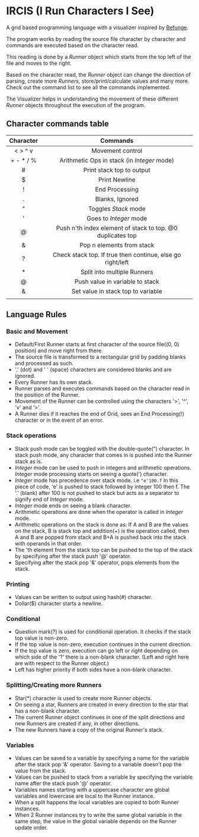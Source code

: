 # IRCIS (I Run Characters I See)

A grid based programming language with a visualizer inspired by [Befunge](https://en.wikipedia.org/wiki/Befunge).

The program works by reading the source file character by character and commands are executed based on the character read.

This reading is done by a *Runner* object which starts from the top left of the file and moves to the right.

Based on the character read, the *Runner* object can change the direction of parsing, create more *Runners*, store/print/calculate values and many more.
Check out the command list to see all the commands implemented.

The Visualizer helps in understanding the movement of these different *Runner* objects throughout the execution of the program.


## Character commands table

| Character | Commands                                                   |
|:---------:|:----------------------------------------------------------:|
| < > ^ v   | Movement control                                           |
| + - * / % | Arithmetic Ops in stack (in *Integer* mode)                |
| #         | Print stack top to output                                  |
| $         | Print Newline                                              |
| !         | End Processing                                             |
| <space> . | Blanks, Ignored                                            |
| "         | Toggles *Stack* mode                                       |
| '         | Goes to *Integer* mode                                     |
| @<n>      | Push n'th index element of stack to top. @0 duplicates top |
| &<n>      | Pop n elements from stack                                  |
| ?         | Check stack top. If true then continue, else go right/left |
| *         | Split into multiple Runners                                |
| @<str>    | Push value in variable <str> to stack                      |
| &<str>    | Set value in stack top to variable <str>                   |
|           |                                                            |


## Language Rules

### Basic and Movement
- Default/First Runner starts at first character of the source file((0, 0) position) and move right from there.
- The source file is transformed to a rectangular grid by padding blanks and processed as such.
- '.' (dot) and ' ' (space) characters are considered blanks and are ignored.
- Every Runner has its own stack.
- Runner parses and executes commands based on the character read in the position of the Runner.
- Movement of the Runner can be controlled using the characters '>', '^', 'v' and '>'.
- A Runner dies if it reaches the end of Grid, sees an End Processing(!) character or in the event of an error.

### Stack operations
- Stack push mode can be toggled with the double-quote(") character. In stack push mode, any character that comes in is pushed into the Runner stack as is.
- *Integer* mode can be used to push in integers and arithmetic operations. *Integer* mode processing starts on seeing a quote(') character.
- *Integer* mode has precedence over stack mode.
  i.e `"e'100.f` In this piece of code, 'e' is pushed to stack followed by integer 100 then f. The '.' (blank) after 100 is not pushed to stack but acts as a separator to signify end of *Integer* mode.
- *Integer* mode ends on seeing a blank character.
- Arithmetic operations are done when the operator is called in *Integer* mode.
- Arithmetic operations on the stack is done as:
  If A and B are the values on the stack, B is stack top and addition(+) is the operation called, then A and B are popped from stack and B+A is pushed back into the stack with operands in that order.
- The <n>'th element from the stack top can be pushed to the top of the stack by specifying <n> after the stack push '@' operator.
- Specifying <n> after the stack pop '&' operator, pops <n> elements from the stack.

### Printing
- Values can be written to output using hash(#) character.
- Dollar(\$) character starts a newline.

### Conditional
- Question mark(?) is used for conditional operation. It checks if the stack top value is non-zero.
- If the top value is non-zero, execution continues in the current direction.
- If the top value is zero, execution can go left or right depending on which side of the '?' there is a non-blank character. (Left and right here are with respect to the Runner object.)
- Left has higher priority if both sides have a non-blank character.

### Splitting/Creating more Runners
- Star(\*) character is used to create more Runner objects.
- On seeing a star, Runners are created in every direction to the star that has a non-blank character.
- The current Runner object continues in one of the split directions and new Runners are created if any, in other directions.
- The new Runners have a copy of the original Runner's stack.

### Variables
- Values can be saved to a variable by specifying a name <str> for the variable after the stack pop '&' operator. Saving to a variable doesn't pop the value from the stack.
- Values can be pushed to stack from a variable by specifying the variable name <str> after the stack push '@' operator.
- Variables names starting with a uppercase character are global variables and lowercase are local to the Runner instance.
- When a split happens the local variables are copied to both Runner instances.
- When 2 Runner instances try to write the same global variable in the same step, the value in the global variable depends on the Runner update order.


